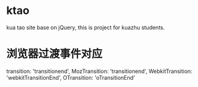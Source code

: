 # ktao
kua tao site base on jQuery, this is project for kuazhu students. 

# 浏览器过渡事件对应

transition: 'transitionend',
MozTransition: 'transitionend',
WebkitTransition: 'webkitTransitionEnd',
OTransition: 'oTransitionEnd'
